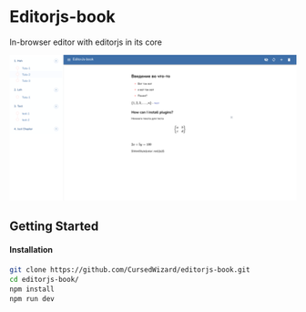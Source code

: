 # Editorjs-book

In-browser editor with editorjs in its core

![](assets/2021-03-07_12-29.png)

## Getting Started

#### Installation

```bash
git clone https://github.com/CursedWizard/editorjs-book.git
cd editorjs-book/
npm install
npm run dev
```
